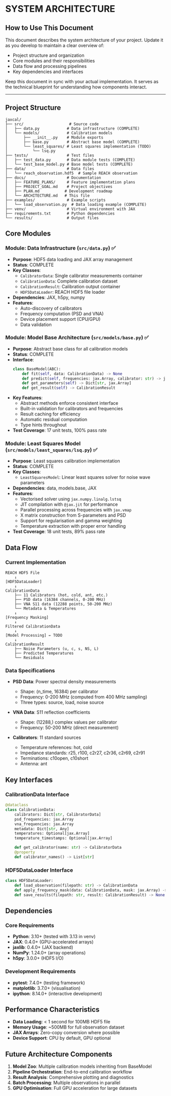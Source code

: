 # SYSTEM ARCHITECTURE

<!-- PERMANENT INSTRUCTIONS - DO NOT REMOVE THIS SECTION -->
## How to Use This Document

This document describes the system architecture of your project. Update it as you develop to maintain a clear overview of:
- Project structure and organization
- Core modules and their responsibilities
- Data flow and processing pipelines
- Key dependencies and interfaces

Keep this document in sync with your actual implementation. It serves as the technical blueprint for understanding how components interact.

---

## Project Structure
```
jaxcal/
├── src/                    # Source code
│   ├── data.py            # Data infrastructure (COMPLETE)
│   └── models/            # Calibration models
│       ├── __init__.py    # Module exports
│       ├── base.py        # Abstract base model (COMPLETE)
│       └── least_squares/ # Least squares implementation (TODO)
│           └── lsq.py
├── tests/                 # Test files
│   ├── test_data.py       # Data module tests (COMPLETE)
│   └── test_base_model.py # Base model tests (COMPLETE)
├── data/                  # Data files
│   └── reach_observation.hdf5  # Sample REACH observation
├── docs/                  # Documentation
│   ├── FEATURE_PLANS/     # Feature implementation plans
│   ├── PROJECT_GOAL.md    # Project objectives
│   ├── PLAN.md           # Development roadmap
│   └── ARCHITECTURE.md   # This file
├── examples/              # Example scripts
│   └── load_observation.py  # Data loading example (COMPLETE)
├── venv/                  # Virtual environment with JAX
├── requirements.txt       # Python dependencies
└── results/               # Output files

```

## Core Modules

### Module: Data Infrastructure (`src/data.py`) ✅
- **Purpose**: HDF5 data loading and JAX array management
- **Status**: COMPLETE
- **Key Classes**:
  - `CalibratorData`: Single calibrator measurements container
  - `CalibrationData`: Complete calibration dataset
  - `CalibrationResult`: Calibration output container
  - `HDF5DataLoader`: REACH HDF5 file loader
- **Dependencies**: JAX, h5py, numpy
- **Features**:
  - Auto-discovery of calibrators
  - Frequency computation (PSD and VNA)
  - Device placement support (CPU/GPU)
  - Data validation

### Module: Model Base Architecture (`src/models/base.py`) ✅
- **Purpose**: Abstract base class for all calibration models
- **Status**: COMPLETE
- **Interface**:
  ```python
  class BaseModel(ABC):
      def fit(self, data: CalibrationData) -> None
      def predict(self, frequencies: jax.Array, calibrator: str) -> jax.Array
      def get_parameters(self) -> Dict[str, jax.Array]
      def get_result(self) -> CalibrationResult
  ```
- **Key Features**:
  - Abstract methods enforce consistent interface
  - Built-in validation for calibrators and frequencies
  - Result caching for efficiency
  - Automatic residual computation
  - Type hints throughout
- **Test Coverage**: 17 unit tests, 100% pass rate

### Module: Least Squares Model (`src/models/least_squares/lsq.py`) ✅
- **Purpose**: Least squares calibration implementation
- **Status**: COMPLETE
- **Key Classes**:
  - `LeastSquaresModel`: Linear least squares solver for noise wave parameters
- **Dependencies**: data, models.base, JAX
- **Features**:
  - Vectorised solver using `jax.numpy.linalg.lstsq`
  - JIT compilation with `@jax.jit` for performance
  - Parallel processing across frequencies with `jax.vmap`
  - X matrix construction from S-parameters and PSD
  - Support for regularisation and gamma weighting
  - Temperature extraction with proper error handling
- **Test Coverage**: 18 unit tests, 89% pass rate

## Data Flow

### Current Implementation
```
REACH HDF5 File
    ↓
[HDF5DataLoader]
    ↓
CalibrationData
    ├── 11 Calibrators (hot, cold, ant, etc.)
    ├── PSD data (16384 channels, 0-200 MHz)
    ├── VNA S11 data (12288 points, 50-200 MHz)
    └── Metadata & Temperatures
    ↓
[Frequency Masking]
    ↓
Filtered CalibrationData
    ↓
[Model Processing] ← TODO
    ↓
CalibrationResult
    ├── Noise Parameters (u, c, s, NS, L)
    ├── Predicted Temperatures
    └── Residuals
```

### Data Specifications
- **PSD Data**: Power spectral density measurements
  - Shape: (n_time, 16384) per calibrator
  - Frequency: 0-200 MHz (computed from 400 MHz sampling)
  - Three types: source, load, noise source

- **VNA Data**: S11 reflection coefficients
  - Shape: (12288,) complex values per calibrator
  - Frequency: 50-200 MHz (direct measurement)

- **Calibrators**: 11 standard sources
  - Temperature references: hot, cold
  - Impedance standards: r25, r100, c2r27, c2r36, c2r69, c2r91
  - Terminations: c10open, c10short
  - Antenna: ant

## Key Interfaces

### CalibrationData Interface
```python
@dataclass
class CalibrationData:
    calibrators: Dict[str, CalibratorData]
    psd_frequencies: jax.Array
    vna_frequencies: jax.Array
    metadata: Dict[str, Any]
    temperatures: Optional[jax.Array]
    temperature_timestamps: Optional[jax.Array]

    def get_calibrator(name: str) -> CalibratorData
    @property
    def calibrator_names() -> List[str]
```

### HDF5DataLoader Interface
```python
class HDF5DataLoader:
    def load_observation(filepath: str) -> CalibrationData
    def apply_frequency_mask(data: CalibrationData, mask: jax.Array) -> CalibrationData
    def save_results(filepath: str, result: CalibrationResult) -> None
```

## Dependencies

### Core Requirements
- **Python**: 3.10+ (tested with 3.13 in venv)
- **JAX**: 0.4.0+ (GPU-accelerated arrays)
- **jaxlib**: 0.4.0+ (JAX backend)
- **NumPy**: 1.24.0+ (array operations)
- **h5py**: 3.0.0+ (HDF5 I/O)

### Development Requirements
- **pytest**: 7.4.0+ (testing framework)
- **matplotlib**: 3.7.0+ (visualisation)
- **ipython**: 8.14.0+ (interactive development)

## Performance Characteristics
- **Data Loading**: < 1 second for 100MB HDF5 file
- **Memory Usage**: ~500MB for full observation dataset
- **JAX Arrays**: Zero-copy conversion where possible
- **Device Support**: CPU by default, GPU optional

## Future Architecture Components
1. **Model Zoo**: Multiple calibration models inheriting from BaseModel
2. **Pipeline Orchestration**: End-to-end calibration workflow
3. **Result Analysis**: Comprehensive plotting and diagnostics
4. **Batch Processing**: Multiple observations in parallel
5. **GPU Optimisation**: Full GPU acceleration for large datasets
